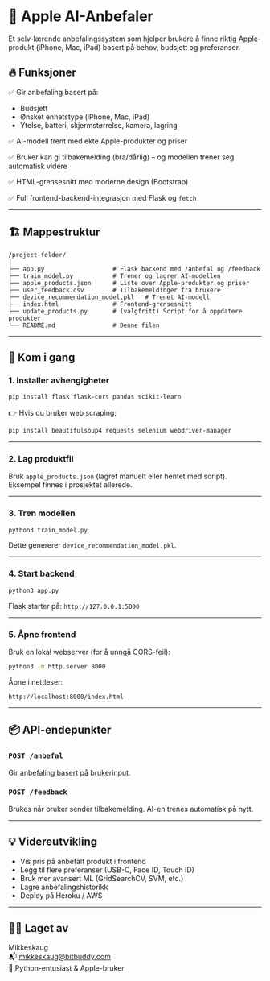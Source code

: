 # 🍏 Apple AI-Anbefaler

Et selv-lærende anbefalingssystem som hjelper brukere å finne riktig Apple-produkt (iPhone, Mac, iPad) basert på behov, budsjett og preferanser.

## 🔥 Funksjoner

✅ Gir anbefaling basert på:
- Budsjett
- Ønsket enhetstype (iPhone, Mac, iPad)
- Ytelse, batteri, skjermstørrelse, kamera, lagring

✅ AI-modell trent med ekte Apple-produkter og priser

✅ Bruker kan gi tilbakemelding (bra/dårlig) – og modellen trener seg automatisk videre

✅ HTML-grensesnitt med moderne design (Bootstrap)

✅ Full frontend-backend-integrasjon med Flask og `fetch`

---

## 🏗 Mappestruktur

```
/project-folder/
│
├── app.py                   # Flask backend med /anbefal og /feedback
├── train_model.py           # Trener og lagrer AI-modellen
├── apple_products.json      # Liste over Apple-produkter og priser
├── user_feedback.csv        # Tilbakemeldinger fra brukere
├── device_recommendation_model.pkl   # Trenet AI-modell
├── index.html               # Frontend-grensesnitt
├── update_products.py       # (valgfritt) Script for å oppdatere produkter
└── README.md                # Denne filen
```

---

## 🚀 Kom i gang

### 1. Installer avhengigheter

```bash
pip install flask flask-cors pandas scikit-learn
```

👉 Hvis du bruker web scraping:
```bash
pip install beautifulsoup4 requests selenium webdriver-manager
```

---

### 2. Lag produktfil

Bruk `apple_products.json` (lagret manuelt eller hentet med script).  
Eksempel finnes i prosjektet allerede.

---

### 3. Tren modellen

```bash
python3 train_model.py
```

Dette genererer `device_recommendation_model.pkl`.

---

### 4. Start backend

```bash
python3 app.py
```

Flask starter på: `http://127.0.0.1:5000`

---

### 5. Åpne frontend

Bruk en lokal webserver (for å unngå CORS-feil):

```bash
python3 -m http.server 8000
```

Åpne i nettleser:

```
http://localhost:8000/index.html
```

---

## 📦 API-endepunkter

### `POST /anbefal`

Gir anbefaling basert på brukerinput.

### `POST /feedback`

Brukes når bruker sender tilbakemelding. AI-en trenes automatisk på nytt.

---

## 💡 Videreutvikling

- Vis pris på anbefalt produkt i frontend
- Legg til flere preferanser (USB-C, Face ID, Touch ID)
- Bruk mer avansert ML (GridSearchCV, SVM, etc.)
- Lagre anbefalingshistorikk
- Deploy på Heroku / AWS

---

## 👨‍💻 Laget av

Mikkeskaug  
📬 mikkeskaug@bitbuddy.com  
🐍 Python-entusiast & Apple-bruker
